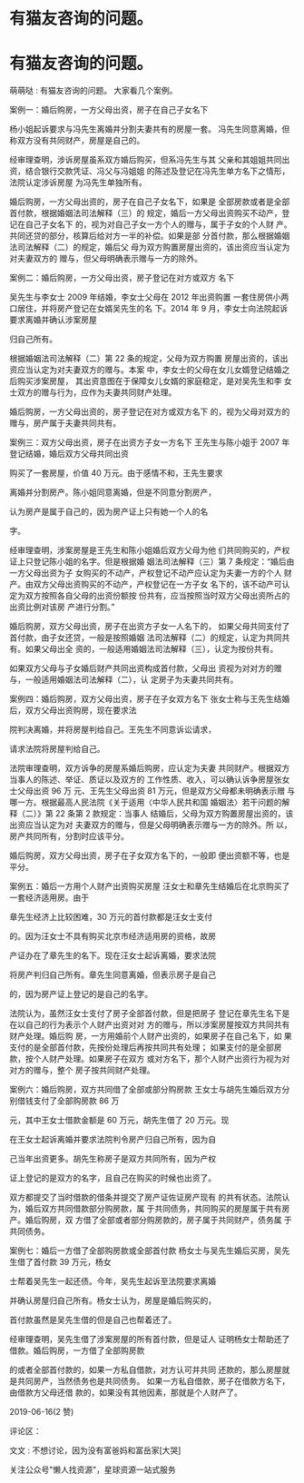 # 有猫友咨询的问题。

# 有猫友咨询的问题。

萌萌哒 : 有猫友咨询的问题。 大家看几个案例。

案例一：婚后购房，一方父母出资，房子在自己子女名下

杨小姐起诉要求与冯先生离婚并分割夫妻共有的房屋一套。 冯先生同意离婚，但称双方没有共同财产，房屋是自己的。

经审理查明，涉诉房屋虽系双方婚后购买，但系冯先生与其 父亲和其姐姐共同出资，结合银行交款凭证、冯父与冯姐姐 的陈述及登记在冯先生单方名下之情形，法院认定涉诉房屋 为冯先生单独所有。

婚后购房，一方父母出资的，房子在自己子女名下，如果是 全部房款或者是全部首付款，根据婚姻法司法解释（三）的 规定，婚后一方父母出资购买不动产，登记在自己子女名下 的，视为对自己子女一方个人的赠与，属于子女的个人财 产。共同还贷的部分，核算后给对方一半的补偿。如果是部 分首付款，那么根据婚姻法司法解释（二）的规定，婚后父 母为双方购置房屋出资的，该出资应当认定为对夫妻双方的 赠与，但父母明确表示赠与一方的除外。

案例二：婚后购房，一方父母出资，房子登记在对方或双方 名下

吴先生与李女士 2009 年结婚，李女士父母在 2012 年出资购置 一套住房供小两口居住，并将房产登记在女婿吴先生的名 下。2014 年 9 月，李女士向法院起诉要求离婚并确认涉案房屋

归自己所有。

根据婚姻法司法解释（二）第 22 条的规定，父母为双方购置 房屋出资的，该出资应当认定为对夫妻双方的赠与。本案 中，李女士的父母在女儿女婿登记结婚之后购买涉案房屋， 其出资意图在于保障女儿女婿的家庭稳定，是对吴先生和李 女士双方的赠与行为，应作为夫妻共同财产处理。

婚后购房，一方父母出资的，房子登记在对方或双方名下 的，视为父母对双方的赠与，房产属于夫妻共同共有。

案例三：双方父母出资，房子在出资方子女一方名下 王先生与陈小姐于 2007 年登记结婚，婚后双方父母共同出资

购买了一套房屋，价值 40 万元。由于感情不和，王先生要求

离婚并分割房产。陈小姐同意离婚，但是不同意分割房产，

认为房产是属于自己的，因为房产证上只有她一个人的名

字。

经审理查明，涉案房屋是王先生和陈小姐婚后双方父母为他 们共同购买的，产权证上只登记陈小姐的名字。但是根据婚 姻法司法解释（三）第 7 条规定：“婚后由一方父母出资为子 女购买的不动产，产权登记不动产应认定为夫妻一方的个人 财产。由双方父母出资购买的不动产，产权登记在一方子女 名下的，该不动产可认定为双方按照各自父母的出资份额按 份共有，应当按照当时双方父母出资所占的出资比例对该房 产进行分割。”

婚后购房，双方父母出资，房子在出资方子女一人名下的， 如果父母共同支付了首付款，由子女还贷，一般是按照婚姻 法司法解释（二）的规定，认定为共同共有。如果父母出全 资的，一般适用婚姻法司法解释（三），认定为按份共有。

如果双方父母与子女婚后财产共同出资构成首付款，父母出 资视为对对方的赠与，一般适用婚姻法司法解释（二），认 定房子为夫妻共同共有。

案例四：婚后购房，双方父母出资，房子在子女双方名下 张女士称与王先生结婚后，双方父母出资购房，现在要求法

院判决离婚，并将房屋判给自己。王先生不同意诉讼请求，

请求法院将房屋判给自己。

法院审理查明，双方诉争的房屋系婚后购房，应认定为夫妻 共同财产。根据双方当事人的陈述、举证、质证以及双方的 工作性质、收入，可以确认诉争房屋张女士父母出资 96 万 元、王先生父母出资 81 万元，但是双方父母都未明确表示赠 与哪一方。根据最高人民法院《关于适用〈中华人民共和国 婚姻法〉若干问题的解释（二）》第 22 条第 2 款规定：当事人 结婚后，父母为双方购置房屋出资的，该出资应当认定为对 夫妻双方的赠与，但是父母明确表示赠与一方的除外。所 以，房产共同所有，分割时应该平分。

婚后购房，双方父母出资，房子在子女双方名下的，一般即 便出资额不等，也是平分。

案例五：婚后一方用个人财产出资购买房屋 汪女士和章先生结婚后在北京购买了一套经济适用房。由于

章先生经济上比较困难，30 万元的首付款都是汪女士支付

的。因为汪女士不具有购买北京市经济适用房的资格，故房

产证办在了章先生的名下。现在汪女士起诉离婚，要求法院

将房产判归自己所有。章先生同意离婚，但表示房子是自己

的，因为房产证上登记的是自己的名字。

法院认为，虽然汪女士支付了房子全部首付款，但是把房子 登记在章先生名下是在以自己的行为表示个人财产出资对对 方的赠与，所以涉案房屋按双方共同共有财产处理。婚后购 房，一方用婚前个人财产出资的，如果房子在自己名下，如 果支付的是全部首付款，先按份处理后再按共同共有处理； 如果支付的是全部房款，按个人财产处理。如果房子在双方 或对方名下，那个人财产出资行为视为对对方的赠与，整个 房子按共同财产处理。

案例六：婚后购房，双方共同借了全部或部分购房款 王女士与胡先生婚后双方分别借钱支付了全部购房款 86 万

元，其中王女士借款金额是 60 万元，胡先生借了 20 万元。现

在王女士起诉离婚并要求法院判令房产归自己所有，因为自

己当年出资更多。胡先生称房子是双方共同所有，因为产权

证上登记的是双方的名字，且自己在购买的时候也出资了。

双方都提交了当时借款的借条并提交了房产证佐证房产现有 的共有状态。法院认为，婚后双方共同借款部分购房款，属 于共同债务，共同购买的房屋属于共有房产。婚后购房，双 方借了全部或者部分购房款的，房子属于共同财产，债务属 于共同债务。

案例七：婚后一方借了全部购房款或全部首付款 杨女士与吴先生婚后买房，吴先生借了首付款 39 万元，杨女

士帮着吴先生一起还债。今年，吴先生起诉至法院要求离婚

并确认房屋归自己所有。杨女士认为，房屋是婚后购买的，

首付款虽然是吴先生借的但是自己也帮着还了。

经审理查明，吴先生借了涉案房屋的所有首付款，但是证人 证明杨女士帮助还了借款。婚后购房，一方借了全部购房款

的或者全部首付款的，如果一方私自借款，对方认可并共同 还款的，那么房屋就是共同房产，当然债务也是共同债务。 如果一方私自借款，房子在借款方名下，由借款方父母还借 款的，如果没有其他因素，那就是个人财产了。

2019-06-16(2 赞)

评论区：

文文 : 不想讨论，因为没有富爸妈和富岳家[大哭]

关注公众号"懒人找资源"，星球资源一站式服务